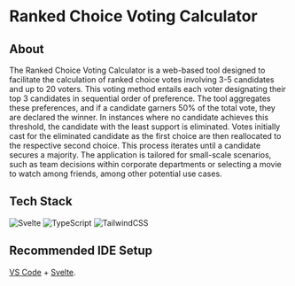 # Ranked Choice Voting Calculator

## About

The Ranked Choice Voting Calculator is a web-based tool designed to facilitate the calculation of ranked choice votes involving 3-5 candidates and up to 20 voters. This voting method entails each voter designating their top 3 candidates in sequential order of preference. The tool aggregates these preferences, and if a candidate garners 50% of the total vote, they are declared the winner. In instances where no candidate achieves this threshold, the candidate with the least support is eliminated. Votes initially cast for the eliminated candidate as the first choice are then reallocated to the respective second choice. This process iterates until a candidate secures a majority. The application is tailored for small-scale scenarios, such as team decisions within corporate departments or selecting a movie to watch among friends, among other potential use cases.

## Tech Stack

![Svelte](https://img.shields.io/badge/Svelte-4A4A55?style=for-the-badge&logo=svelte&logoColor=FF3E00)
![TypeScript](https://img.shields.io/static/v1?style=for-the-badge&message=TypeScript&color=3178C6&logo=TypeScript&logoColor=FFFFFF&label=)
![TailwindCSS](https://img.shields.io/badge/tailwindcss-%2338B2AC.svg?style=for-the-badge&logo=tailwind-css&logoColor=white)

## Recommended IDE Setup

[VS Code](https://code.visualstudio.com/) + [Svelte](https://marketplace.visualstudio.com/items?itemName=svelte.svelte-vscode).

